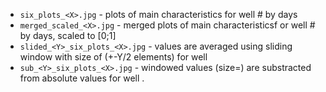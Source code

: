 * `six_plots_<X>.jpg` - plots of main characteristics for well #<X> by days
* `merged_scaled_<X>.jpg` - merged plots of main characteristicsf or well #<X> by days, scaled to [0;1]
* `slided_<Y>_six_plots_<X>.jpg` - values are averaged using sliding window with size of <Y> (+-Y/2 elements) for well <X>
* `sub_<Y>_six_plots_<X>.jpg` - windowed values (size=<Y>) are substracted from absolute values  for well <X> .

